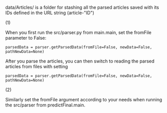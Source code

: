 data/Articles/ is a folder for stashing all the parsed articles saved with its IDs defined in the URL string (article-"ID")


(1)

When you first run the src/parser.py from main.main, set the fromFile parameter to False:

    parsedData = parser.getParsedData(fromFile=False, newData=False, pathNewData=None)

After you parse the articles, you can then switch to reading the parsed articles from files with setting

    parsedData = parser.getParsedData(fromFile=False, newData=False, pathNewData=None)




(2)

Similarly set the fromFile argument according to your needs when running the src/parser from predictFinal.main.
